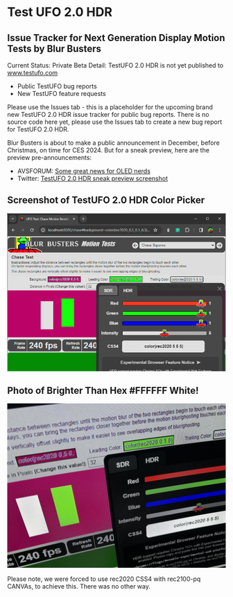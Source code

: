 # Test UFO 2.0 HDR

## Issue Tracker for Next Generation Display Motion Tests by Blur Busters

Current Status: Private Beta
Detail: TestUFO 2.0 HDR is not yet published to www.testufo.com

- Public TestUFO bug reports
- New TestUFO feature requests

Please use the Issues tab - this is a placeholder for the upcoming brand new TestUFO 2.0 HDR issue tracker for public bug reports.  There is no source code here yet, please use the Issues tab to create a new bug report for TestUFO 2.0 HDR.

Blur Busters is about to make a public announcement in December, before Christmas, on time for CES 2024.  But for a sneak preview, here are the preview pre-announcements:

- AVSFORUM: [Some great news for OLED nerds](https://www.avsforum.com/threads/oled-tvs-technology-advancements-thread.681125/page-1058#post-62984052)
- Twitter: [TestUFO 2.0 HDR sneak preview screenshot](https://twitter.com/BlurBusters/status/1730056458899763605)

## Screenshot of TestUFO 2.0 HDR Color Picker

![TestUFO HDR 2.0 Screenshot](testufo-screenshot.png)

## Photo of Brighter Than Hex #FFFFFF White!

![TestUFO HDR 2.0 Photo with Brighter-Than-White](testufo-hdr-photo.jpg)

Please note, we were forced to use rec2020 CSS4 with rec2100-pq CANVAs, to achieve this. There was no other way.
